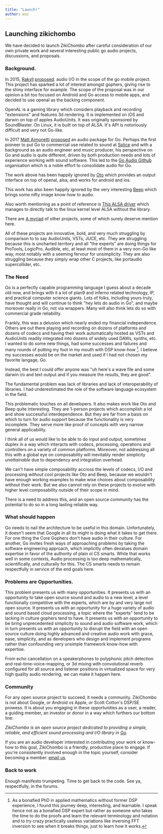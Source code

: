 ```yaml
---
title: "Launch!"
author: wsc
---
```


## Launching zikichombo 

We have decided to launch ZikiChombo after careful consideration of our own
private work and several interesting public go audio projects, discussions, and
proposals.

### Background.

In 2015, [Rakyll](http://github.com/rakyll)
[proposed](https://github.com/golang/go/issues/13432).  audio I/O in the scope
of the go mobile project.  This project has sparked a lot of interest amongst
gophers, giving rise to the shiny interface for example.  The scope of the
proposal was in our opinion a bit too focused on Android and Go access to
mobile apps, and decided to use openal as the backing component.

OpenAL is a gaming library which considers playback and recording "extensions"
and features 3d rendering.  It is implemented on iOS and darwin on top of
apples AudioUnits.  It was originally sponsored by SoundBlaster.  On Linux, it
is built on top of ALSA.  It's API is notoriously difficult and very not
Go-like.

In 2017 [Matt Aimonetti](http://github.com/mattetti)
[proposed](https://github.com/golang/go/issues/18497) an audio package for Go.
Perhaps the first pioneer to put Go to commercial use related to sound at
[Splice](http://splice.com) and with a background as an audio engineer and
music producer, his perspective on Go and audio is quite different, driven by
both production needs and lots of experience working with sound software. This
led to the [Go Audio Github](http://github.com/go-audio) organisation which is
a noble effort to consolidate audio for Go.

The work above has been happily ignored by
[Oto](https://github.com/hajimehoshi/oto) which provides an output interface on
top of openal, alsa, and works for android and ios.

This work has also been happily ignored by the very interesting
[Beep](https://github.com/faiface/beep) which brings some nifty image know-how
to audio.

Also worth mentioning as a point of reference is [This ALSA
driver](https://github.com/yobert/alsa) which manages to directly talk to the
linux kernel level ALSA without the library.

There are [A myriad](https://golanglibs.com/search?q=sound&sort=top) of 
other projects, some of which surely deserve mention here.

All of these projects are innovative, bold, and very much struggling by comparison
to to say AudioUnits, VSTs, JUCE, etc.  They are struggling because this is uncharted territory
and all "the experts" are doing things for ProTools, LogicPro, Audible, etc, at least most
of them in a very non-Go like way, most notably with a seeming fervour for unsimplicity.
They are also struggling because they simply wrap other C projects, like portaudio
supercollider, etc.

### The Need
Go is a perfectly capable programming language I guess about a decade old now,
and brings with it a lot of plan9 and inferno related technology, IP, and
practical computer science giants.  Lots of folks, including yours truly, have
thought and will continue to think "hey lets do audio in Go", and maybe
moreover really in Go, not via wrappers. Many will also think lets do so with
commercial grade reliability.  

Frankly, this was a delusion which nearly ended my financial independence.
Others are out there playing and recording on dozens of platforms and dozens of
codecs and having their work automatically hosted as VSTs and AudioUnits
readily integrated into dozens of widely used DAWs, synths, etc.  I wanted to
do some new things, had some successes and failures and many rounds of putting
my foot in my mouth with DSP know-how [^1].  I believe my successes would be on
the market and used if I had not chosen my favorite langage, Go.

Instead, the best I could offer anyone was "uh here's a wave file and some darwin i/o
and text output and if you measure the results, they are good".

The fundamental problem was lack of libraries and lack of interoperability of libraries.
I had underestimated the role of the software language ecosystem in the field.

This problematic touches on all developers.  It also makes work like Oto and
Beep quite interesting.  They are 1-person projects which accomplish a lot and 
show successful interdependence.  But they are far from a basis on which to turn
for audio support because the functionality is very incomplete.  They serve more
like proof of concepts with very narrow general applicability.  

I think all of us would like to be able to do input and output, sometimes
duplex in a way which interacts with codecs, processing, operations and
controllers on a variety of common platforms.  Moreover, not addressing all
this with a global eye on composability will inevitably render simplicity
_unattainable_ due to dependency and integration overhead.  

We can't have simple composability accross the levels of codecs, I/O and
processing _without_ cool projects like Oto and Beep, because we wouldn't have
enough working examples to make wise choices about composability without their
work.  But we also cannot rely on these projects to evolve with higher level
composability outside of their scope in mind.

There is a need to address this, and an open source community has the potential
to do so in a long lasting reliable way.

### What should happen
Go needs to nail the architecture to be useful in this domain.  Unfortunately,
it doesn't seem that Google in all its might is doing what it takes to get
there.  For one thing the Core Gophers don't have audio in their culture.  For
another, Go invites fresh ways of approaching problems by taking the software
engineering approach, which implicitly often devalues domain expertise in favor
of the authority of plain ol CS smarts.  While that works well in some
contexts, Audio processing is too deep mathematically, scientifically, and
culturally for this.  The CS smarts needs to remain respectfully in service of
the end goals here.

### Problems are Opportunities.
This problem presents us with many opportunities.  It presents us with an
opportunity to take open source sound and audio to a new level, a level
functionally competitive with the experts, which are by and very large not open
source.  It presents us with an opportunity for a huge variety of audio and
sound based cloud processing, a topic where the "experts" tend to be lacking in
culture gophers tend to have.  It presents us with an opportunity to be bring
unprecedented simplicity to sound and audio software work, which in turn
presents us with an opportunity to disrupt the field with an open source
culture doing highly advanced and creative audio work with grace, ease,
simplicity, and as developers who design and implement programs rather than
confounding very unsimple framework know-how with expertise.

From echo cancellation on a speakerphones to polyphonic pitch detection and
real-time-voice-mapping, or 3d mixing with convolutional reverb configured for
all source and listener positions in virtualized space for very high quality
audio rendering, _we_ can make it happen here.

### Community
For any open source project to succeed, it needs a community.  ZikiChombo is not about
Google, or Android vs Apple, or Scott Cotton's DSP/SE prowess.  It is about you engaging in these 
opportunities as a user, a reader, a guiding member, an investor or donor in a way 
which furthers our bottom line:

_ZikiChombo is an open source project dedicated to providing a simple, reliable, and efficient sound
processing and I/O library in [Go](http://golang.org)._

If you are an audio developer interested in contributing your work or know-how
to this goal, ZikiChombo is a friendly, productive place to engage.  If you're
consistently involved enough in the topic yourself,  consider becoming a member.
[email us](mailto:membership@zikichombo.org).

### Back to work
Enough manifesto trumpeting.  Time to get back to the code.  See ya, respectfully,
in the forums.


[^1]: As a bonafied PhD in applied mathematics without former DSP experience, I found this journey deep, interesting, and learnable.  I speak hence not as a bonafied DSP expert but rather as someone who takes the time to do the proofs and learn the relevant terminology and notation and to try crazy practically useless variations like inversing FFT inversion to see when it breaks things, just to learn how it works.
